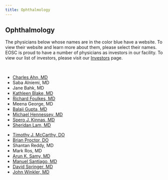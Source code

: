 ```yaml
---
title: Ophthalmology
---
```


<section id="content">
	<div class="container_24">
		<div class="grid_24">
			<div class="wrapper">
				<div class="grid_17 alpha rt-ident-bot-1">
					<div class="rt-inner-ident-3">
						<h2 class="ident-bot-3">Ophthalmology</h2>
						<div class="line ident-bot-13"></div>
						<div class="wrapper ident-bot-5">
							<p>The physicians below whose names are in the color blue have a website.  To view their website and learn more about them, please select their names. EOSC is proud to have a number of physicians as investors in our facility. To view our list of investors, please visit our <a href="/patients/investors">Investors</a> page.</p>
							<p>&nbsp;</p>
							<div class="grid_8 alpha rt-ident-bot-2">
								<div class="wrapper ident-bot-15"></div>
								<ul class="list-2">
									<li><a href="http://www.dupagemedicalgroup.com/our-physicians/Charles-S-Ahn" target="_blank">Charles Ahn, MD</a></li>
                                    <li>Saba Alniemi, MD</li>
									<li>Jane Bahk, MD</li>
									<li><a href="http://www.larsoneyecenter.com/" target="_blank">Kathleen Blake, MD</a></li>
									<li><a href="http://www.glassesfree.com/" target="_blank">Richard Foulkes, MD</a></li>
                                    <li>Meena George, MD</li>
									<li><a href="http://www.dupage2020.com/site/doctors/dr-gupta-md.htm" target="_blank">Balaji Gupta, MD</a><br /></li>
									<li><a href="http://www.oakparkeyecenter.com/HomeOfTheOakParkEyeCenter/MichaelHennesseyM.D..html" target="_blank">Michael Hennessey, MD</a></li>
									<li><a href="http://www.westchestereyecenter.com/doctor_and_staff.html" target="_blank">Spero J. Kinnas, MD</a></li>
									<li><a href="http://www.dupage2020.com/site/doctors/dr-lam-md.htm" target="_blank">Sheridan Lam, MD</a></li>
								</ul>
							</div>
							<div class="grid_8 omega">
								<div class="wrapper ident-bot-15"></div>
								<ul class="list-2">
									<li><a href="http://www.mccarthyeyecenter.com/id5.html" target="_blank">Timothy J. McCarthy, DO</a></li>
									<li><a href="http://anstadtproctoreyecare.com/AboutUs/MeetOurDoctors.aspx" target="_blank" >Brian Proctor, DO</a></li>
                                    <li>Shantan Reddy, MD</li>
									<li>Mark Ros, MD</li>
									<li><a href=" https://www.eehealth.org/find-a-doctor/s/samy-arun" target="_blank">Arun K. Samy, MD</a></li>
									<li><a href="http://www.oakparkeyecenter.com/HomeOfTheOakParkEyeCenter/ManuelSantiagoM.D..html" target="_blank">Manuel Santiago, MD</a></li>
									<li><a href="http://www.emhc.org/find-a-doctor/physician-info/1788/David-Springer" target="_blank">David Springer, MD</a></li>
									<li><a href="https://www.advocatehealth.com/body_full.cfm?id=13&action=detail&ref=290162" target="_blank">John Winkler, MD</a></li>
								</ul>
							</div>
						</div>
					</div>
				</div>